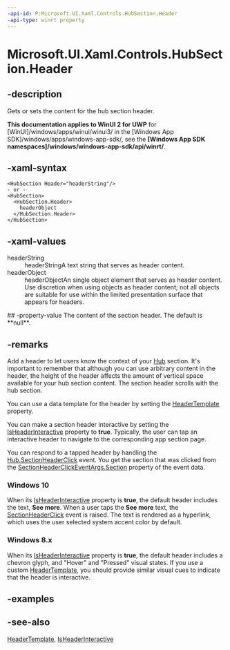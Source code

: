 ```yaml
---
-api-id: P:Microsoft.UI.Xaml.Controls.HubSection.Header
-api-type: winrt property
---
```


<!-- Property syntax
public object Header { get;  set; }
-->

# Microsoft.UI.Xaml.Controls.HubSection.Header

## -description
Gets or sets the content for the hub section header.

**This documentation applies to WinUI 2 for UWP** for [WinUI]/windows/apps/winui/winui3/ in the [Windows App SDK]/windows/apps/windows-app-sdk/, see the **[Windows App SDK namespaces]/windows/windows-app-sdk/api/winrt/**.

## -xaml-syntax
```xaml
<HubSection Header="headerString"/>
- or -
<HubSection>
  <HubSection.Header>
    headerObject
  </HubSection.Header>
</HubSection>

```


## -xaml-values
<dl><dt>headerString</dt><dd>headerStringA text string that serves as header content.</dd>
<dt>headerObject</dt><dd>headerObjectAn single object element that serves as header content. Use discretion when using objects as header content; not all objects are suitable for use within the limited presentation surface that appears for headers.</dd>
</dl>
## -property-value
The content of the section header. The default is **null**.

## -remarks
Add a header to let users know the context of your [Hub](hub.md) section. It's important to remember that although you can use arbitrary content in the header, the height of the header affects the amount of vertical space available for your hub section content. The section header scrolls with the hub section.

You can use a data template for the header by setting the [HeaderTemplate](hubsection_headertemplate.md) property.

You can make a section header interactive by setting the [IsHeaderInteractive](hubsection_isheaderinteractive.md) property to **true**. Typically, the user can tap an interactive header to navigate to the corresponding app section page.

You can respond to a tapped header by handling the [Hub.SectionHeaderClick](hub_sectionheaderclick.md) event. You get the section that was clicked from the [SectionHeaderClickEventArgs.Section](hubsectionheaderclickeventargs_section.md) property of the event data.

### Windows 10

When its [IsHeaderInteractive](hubsection_isheaderinteractive.md) property is **true**, the default header includes the text, **See more**. When a user taps the **See more** text, the [SectionHeaderClick](hub_sectionheaderclick.md) event is raised. The text is rendered as a hyperlink, which uses the user selected system accent color by default.

### Windows 8.x

When its [IsHeaderInteractive](hubsection_isheaderinteractive.md) property is **true**, the default header includes a chevron glyph, and "Hover" and "Pressed" visual states. If you use a custom [HeaderTemplate](hubsection_headertemplate.md), you should provide similar visual cues to indicate that the header is interactive.

## -examples

## -see-also
[HeaderTemplate](hubsection_headertemplate.md), [IsHeaderInteractive](hubsection_isheaderinteractive.md)
